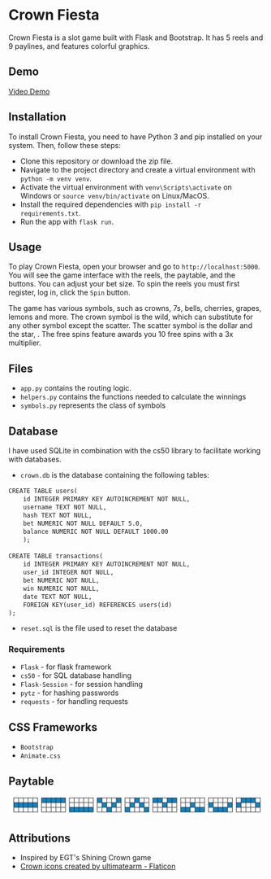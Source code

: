 # Crown Fiesta

Crown Fiesta is a slot game built with Flask and Bootstrap. It has 5 reels and 9 paylines, and features colorful graphics.

## Demo

[Video Demo](https://www.youtube.com/watch?v=z-HksZgdPpg)

## Installation

To install Crown Fiesta, you need to have Python 3 and pip installed on your system. Then, follow these steps:

- Clone this repository or download the zip file.
- Navigate to the project directory and create a virtual environment with `python -m venv venv`.
- Activate the virtual environment with `venv\Scripts\activate` on Windows or `source venv/bin/activate` on Linux/MacOS.
- Install the required dependencies with `pip install -r requirements.txt`.
- Run the app with `flask run`.

## Usage

To play Crown Fiesta, open your browser and go to `http://localhost:5000`. You will see the game interface with the reels, the paytable, and the buttons. You can adjust your bet size. To spin the reels you must first register, log in, click the `Spin` button.

The game has various symbols, such as crowns, 7s, bells, cherries, grapes, lemons and more. The crown symbol is the wild, which can substitute for any other symbol except the scatter. The scatter symbol is the dollar and the star, . The free spins feature awards you 10 free spins with a 3x multiplier.


## Files

- `app.py` contains the routing logic.
- `helpers.py` contains the functions needed to calculate the winnings
- `symbols.py` represents the class of symbols

## Database

I have used SQLite in combination with the cs50 library to facilitate working with databases.
- `crown.db` is the database containing the following tables:
```
CREATE TABLE users(
    id INTEGER PRIMARY KEY AUTOINCREMENT NOT NULL,
    username TEXT NOT NULL,
    hash TEXT NOT NULL,
    bet NUMERIC NOT NULL DEFAULT 5.0,
    balance NUMERIC NOT NULL DEFAULT 1000.00
    );

CREATE TABLE transactions(
    id INTEGER PRIMARY KEY AUTOINCREMENT NOT NULL,
    user_id INTEGER NOT NULL,
    bet NUMERIC NOT NULL,
    win NUMERIC NOT NULL,
    date TEXT NOT NULL,
    FOREIGN KEY(user_id) REFERENCES users(id)
);
```
- `reset.sql` is the file used to reset the database

### Requirements
- `Flask` - for flask framework
- `cs50` - for SQL database handling
- `Flask-Session` - for session handling
- `pytz` - for hashing passwords
- `requests` - for handling requests

## CSS Frameworks
- `Bootstrap`
- `Animate.css`

## Paytable

![Paytable](/static/paytable.png)


## Attributions

- Inspired by EGT's Shining Crown game
- <a class="link-dark" href="https://www.flaticon.com/free-icons/crown" title="crown icons">Crown icons created by ultimatearm - Flaticon</a>
